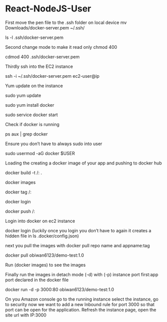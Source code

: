 # React-NodeJS-User

First move the pen file to the .ssh folder on local device
mv Downloads/docker-server.pem ~/.ssh/

ls -l .ssh/docker-server.pem 

Second change mode to make it read only chmod 400

cdmod 400 .ssh/docker-server.pem

Thirdly ssh into the EC2 instance

ssh -i ~/.ssh/docker-server.pem ec2-user@ip

Yum update on the instance

sudo yum update

sudo yum install docker

sudo service docker start

Check if docker is running

ps aux | grep docker

Ensure you don’t have to always sudo into user

sudo usermod -aG docker $USER

Loading the creating a docker image of your app and pushing to docker hub

docker build -t <your-dockerhub-username>/<image-name>:<tag> .

docker images

docker tag <image-id> <your-dockerhub-username>/<image-name>:<tag>

docker login

docker push <your-dockerhub-username>/<image-name>:<tag>

Login into docker on ec2 instance 

docker login   (luckily once you login you don’t have to again it creates a hidden file in ls .docker/config.json)

next you pull the images with docker pull repo name and appname:tag

docker pull obiwan6123/demo-test:1.0

Run (docker images) to see the images

Finally run the images in detach mode (-d) with (-p) instance port first:app port declared in the docker file

docker run -d -p 3000:80 obiwan6123/demo-test:1.0

On you Amazon console go to the running instance select the instance, go to security now  we want to add a new Inbound rule for port 3000 so that port can be open for the application. Refresh the instance page, open the site url with  IP:3000
